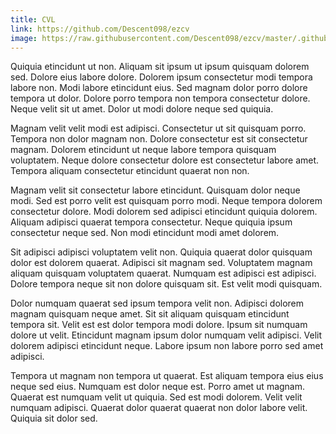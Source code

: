 ```yaml
---
title: CVL
link: https://github.com/Descent098/ezcv
image: https://raw.githubusercontent.com/Descent098/ezcv/master/.github/logo.png
---
```


Quiquia etincidunt ut non. Aliquam sit ipsum ut ipsum quisquam dolorem sed. Dolore eius labore dolore. Dolorem ipsum consectetur modi tempora labore non. Modi labore etincidunt eius. Sed magnam dolor porro dolore tempora ut dolor. Dolore porro tempora non tempora consectetur dolore. Neque velit sit ut amet. Dolor ut modi dolore neque sed quiquia.

Magnam velit velit modi est adipisci. Consectetur ut sit quisquam porro. Tempora non dolor magnam non. Dolore consectetur est sit consectetur magnam. Dolorem etincidunt ut neque labore tempora quisquam voluptatem. Neque dolore consectetur dolore est consectetur labore amet. Tempora aliquam consectetur etincidunt quaerat non non.

Magnam velit sit consectetur labore etincidunt. Quisquam dolor neque modi. Sed est porro velit est quisquam porro modi. Neque tempora dolorem consectetur dolore. Modi dolorem sed adipisci etincidunt quiquia dolorem. Aliquam adipisci quaerat tempora consectetur. Neque quiquia ipsum consectetur neque sed. Non modi etincidunt modi amet dolorem.

Sit adipisci adipisci voluptatem velit non. Quiquia quaerat dolor quisquam dolor est dolorem quaerat. Adipisci sit magnam sed. Voluptatem magnam aliquam quisquam voluptatem quaerat. Numquam est adipisci est adipisci. Dolore tempora neque sit non dolore quisquam sit. Est velit modi quisquam.

Dolor numquam quaerat sed ipsum tempora velit non. Adipisci dolorem magnam quisquam neque amet. Sit sit aliquam quisquam etincidunt tempora sit. Velit est est dolor tempora modi dolore. Ipsum sit numquam dolore ut velit. Etincidunt magnam ipsum dolor numquam velit adipisci. Velit dolorem adipisci etincidunt neque. Labore ipsum non labore porro sed amet adipisci.

Tempora ut magnam non tempora ut quaerat. Est aliquam tempora eius eius neque sed eius. Numquam est dolor neque est. Porro amet ut magnam. Quaerat est numquam velit ut quiquia. Sed est modi dolorem. Velit velit numquam adipisci. Quaerat dolor quaerat quaerat non dolor labore velit. Quiquia sit dolor sed.
    